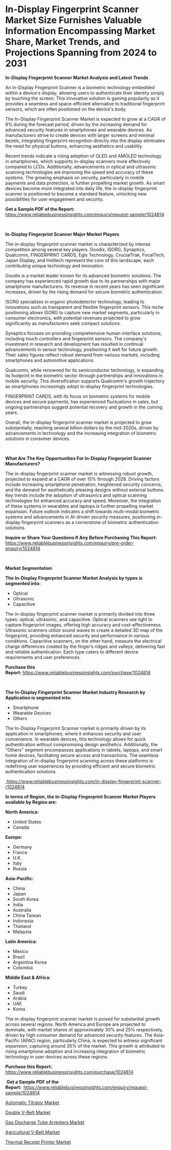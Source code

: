 <p><h1>In-Display Fingerprint Scanner Market Size Furnishes Valuable Information Encompassing Market Share, Market Trends, and Projections Spanning from 2024 to 2031</h1></p><p><strong>In-Display Fingerprint Scanner Market Analysis and Latest Trends</strong></p>
<p><p>An In-Display Fingerprint Scanner is a biometric technology embedded within a device's display, allowing users to authenticate their identity simply by touching the screen. This innovative solution is gaining popularity as it provides a seamless and space-efficient alternative to traditional fingerprint sensors, which are often positioned on the device's body. </p><p>The In-Display Fingerprint Scanner Market is expected to grow at a CAGR of 9% during the forecast period, driven by the increasing demand for advanced security features in smartphones and wearable devices. As manufacturers strive to create devices with larger screens and minimal bezels, integrating fingerprint recognition directly into the display eliminates the need for physical buttons, enhancing aesthetics and usability.</p><p>Recent trends indicate a rising adoption of OLED and AMOLED technology in smartphones, which supports in-display scanners more effectively compared to LCDs. Additionally, advancements in optical and ultrasonic scanning technologies are improving the speed and accuracy of these systems. The growing emphasis on security, particularly in mobile payments and data protection, is further propelling market growth. As smart devices become more integrated into daily life, the in-display fingerprint scanner is positioned to become a standard feature, unlocking new possibilities for user engagement and security.</p></p>
<p><strong>Get a Sample PDF of the Report:&nbsp;</strong> <a href="https://www.reliablebusinessinsights.com/enquiry/request-sample/1024814">https://www.reliablebusinessinsights.com/enquiry/request-sample/1024814</a></p>
<p>&nbsp;</p>
<p><strong>In-Display Fingerprint Scanner Major Market Players</strong></p>
<p><p>The in-display fingerprint scanner market is characterized by intense competition among several key players. Goodix, ISORG, Synaptics, Qualcomm, FINGERPRINT CARDS, Egis Technology, CrucialTrak, FocalTech, Japan Display, and Holitech represent the core of this landscape, each contributing unique technology and innovation.</p><p>Goodix is a market leader known for its advanced biometric solutions. The company has experienced rapid growth due to its partnerships with major smartphone manufacturers. Its revenue in recent years has seen significant increases, driven by the rising demand for secure biometric authentication.</p><p>ISORG specializes in organic photodetector technology, leading to innovations such as transparent and flexible fingerprint sensors. This niche positioning allows ISORG to capture new market segments, particularly in consumer electronics, with potential revenues projected to grow significantly as manufacturers seek compact solutions.</p><p>Synaptics focuses on providing comprehensive human interface solutions, including touch controllers and fingerprint sensors. The company's investment in research and development has resulted in continual advancements in sensor technology, positioning it well for future growth. Their sales figures reflect robust demand from various markets, including smartphones and automotive applications.</p><p>Qualcomm, while renowned for its semiconductor technology, is expanding its footprint in the biometric sector through partnerships and innovations in mobile security. This diversification supports Qualcomm's growth trajectory as smartphones increasingly adopt in-display fingerprint technologies.</p><p>FINGERPRINT CARDS, with its focus on biometric systems for mobile devices and secure payments, has experienced fluctuations in sales, but ongoing partnerships suggest potential recovery and growth in the coming years.</p><p>Overall, the in-display fingerprint scanner market is projected to grow substantially, reaching several billion dollars by the mid-2020s, driven by advancements in technology and the increasing integration of biometric solutions in consumer devices.</p></p>
<p>&nbsp;</p>
<p><strong>What Are The Key Opportunities For In-Display Fingerprint Scanner Manufacturers?</strong></p>
<p><p>The in-display fingerprint scanner market is witnessing robust growth, projected to expand at a CAGR of over 15% through 2028. Driving factors include increasing smartphone penetration, heightened security concerns, and the demand for aesthetically pleasing designs without external buttons. Key trends include the adoption of ultrasonics and optical scanning technologies for enhanced accuracy and speed. Moreover, the integration of these systems in wearables and laptops is further propelling market expansion. Future outlook indicates a shift towards multi-modal biometric systems and advancements in AI-driven security measures, positioning in-display fingerprint scanners as a cornerstone of biometric authentication solutions.</p></p>
<p><strong>Inquire or Share Your Questions If Any Before Purchasing This Report:</strong> <a href="https://www.reliablebusinessinsights.com/enquiry/pre-order-enquiry/1024814">https://www.reliablebusinessinsights.com/enquiry/pre-order-enquiry/1024814</a></p>
<p>&nbsp;</p>
<p><strong>Market Segmentation</strong></p>
<p><strong>The In-Display Fingerprint Scanner Market Analysis by types is segmented into:</strong></p>
<p><ul><li>Optical</li><li>Ultrasonic</li><li>Capacitive</li></ul></p>
<p><p>The in-display fingerprint scanner market is primarily divided into three types: optical, ultrasonic, and capacitive. Optical scanners use light to capture fingerprint images, offering high accuracy and cost-effectiveness. Ultrasonic scanners utilize sound waves to create a detailed 3D map of the fingerprint, providing enhanced security and performance in various conditions. Capacitive scanners, on the other hand, measure the electrical charge differences created by the finger’s ridges and valleys, delivering fast and reliable authentication. Each type caters to different device requirements and user preferences.</p></p>
<p><strong>Purchase this Report:&nbsp;</strong><a href="https://www.reliablebusinessinsights.com/purchase/1024814">https://www.reliablebusinessinsights.com/purchase/1024814</a></p>
<p>&nbsp;</p>
<p><strong>The In-Display Fingerprint Scanner Market Industry Research by Application is segmented into:</strong></p>
<p><ul><li>Smartphone</li><li>Wearable Devices</li><li>Others</li></ul></p>
<p><p>The In-Display Fingerprint Scanner market is primarily driven by its application in smartphones, where it enhances security and user convenience. In wearable devices, this technology allows for quick authentication without compromising design aesthetics. Additionally, the "Others" segment encompasses applications in tablets, laptops, and smart home devices, facilitating secure access and transactions. The seamless integration of in-display fingerprint scanning across these platforms is redefining user experiences by providing efficient and secure biometric authentication solutions.</p></p>
<p><a href="https://www.reliablebusinessinsights.com/in-display-fingerprint-scanner-r1024814">&nbsp;https://www.reliablebusinessinsights.com/in-display-fingerprint-scanner-r1024814</a></p>
<p><strong>In terms of Region, the In-Display Fingerprint Scanner Market Players available by Region are:</strong></p>
<p>
    <p> <strong> North America: </strong>
        <ul>
            <li>United States</li>
            <li>Canada</li>
        </ul>
        </p> 
    <p> <strong> Europe: </strong>
        <ul>
            <li>Germany</li>
            <li>France</li>
            <li>U.K.</li>
            <li>Italy</li>
            <li>Russia</li>
        </ul>
        </p> 
    <p> <strong> Asia-Pacific: </strong>
        <ul>
            <li>China</li>
            <li>Japan</li>
            <li>South Korea</li>
            <li>India</li>
            <li>Australia</li>
            <li>China Taiwan</li>
            <li>Indonesia</li>
            <li>Thailand</li>
            <li>Malaysia</li>
        </ul>
        </p> 
    <p> <strong> Latin America: </strong>
        <ul>
            <li>Mexico</li>
            <li>Brazil</li>
            <li>Argentina Korea</li>
            <li>Colombia</li>
        </ul>
        </p> 
    <p> <strong> Middle East & Africa: </strong>
        <ul>
            <li>Turkey</li>
            <li>Saudi</li>
            <li>Arabia</li>
            <li>UAE</li>
            <li>Korea</li>
        </ul>
    </p>
    </p>
<p><p>The in-display fingerprint scanner market is poised for substantial growth across several regions. North America and Europe are projected to dominate, with market shares of approximately 30% and 25% respectively, driven by high consumer demand for advanced security features. The Asia-Pacific (APAC) region, particularly China, is expected to witness significant expansion, capturing around 35% of the market. This growth is attributed to rising smartphone adoption and increasing integration of biometric technology in user devices across these regions.</p></p>
<p><strong>Purchase this Report: </strong><a href="https://www.reliablebusinessinsights.com/purchase/1024814">https://www.reliablebusinessinsights.com/purchase/1024814</a></p>
<p>&nbsp;<strong>Get a Sample PDF of the Report:&nbsp;&nbsp;</strong><a href="https://www.reliablebusinessinsights.com/enquiry/request-sample/1024814">https://www.reliablebusinessinsights.com/enquiry/request-sample/1024814</a></p>
<p><strong></strong></p>
<p><p><a href="https://www.linkedin.com/pulse/global-automatic-titrator-market-share-growth-opportunities-kfptf?trackingId=P%2FE0TWuSTTyE%2BXSOK99VTg%3D%3D">Automatic Titrator Market</a></p><p><a href="https://issuu.com/reportprime-2/docs/double-v-belt-market-size-2030.pptx_847866d2933b6f">Double V-Belt Market</a></p><p><a href="https://www.linkedin.com/pulse/gas-discharge-tube-arresters-market-trends-focusing-insight-bvygf?trackingId=Jb4zfhZVRy%2Bb8Jm%2FoE6K%2Bw%3D%3D">Gas Discharge Tube Arresters Market</a></p><p><a href="https://issuu.com/reportprime-2/docs/agricultural-v-belt-market-size-203_bc8b11d5baad18">Agricultural V-Belt Market</a></p><p><a href="https://www.linkedin.com/pulse/strategic-roadmap-global-thermal-receipt-printer-market-dsvac?trackingId=qNRsqBu%2FRFar4Ewnl8BH3w%3D%3D">Thermal Receipt Printer Market</a></p></p>